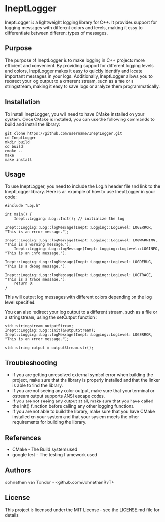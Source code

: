 # IneptLogger
IneptLogger is a lightweight logging library for C++. It provides support for logging messages with different colors and levels, making it easy to differentiate between different types of messages.

## Purpose
The purpose of IneptLogger is to make logging in C++ projects more efficient and convenient. By providing support for different logging levels and colors, IneptLogger makes it easy to quickly identify and locate important messages in your logs. Additionally, IneptLogger allows you to redirect your log output to a different stream, such as a file or a stringstream, making it easy to save logs or analyze them programmatically.

## Installation
To install IneptLogger, you will need to have CMake installed on your system. Once CMake is installed, you can use the following commands to build and install the library:
```
git clone https://github.com/username/IneptLogger.git
cd IneptLogger
mkdir build
cd build
cmake ..
make
make install
```

## Usage
To use IneptLogger, you need to include the Log.h header file and link to the IneptLogger library.
Here is an example of how to use IneptLogger in your code:

```
#include "Log.h"

int main() {
    Inept::Logging::Log::Init(); // initialize the log
    Inept::Logging::Log::logMessage(Inept::Logging::LogLevel::LOGERROR, "This is an error message.");
    Inept::Logging::Log::logMessage(Inept::Logging::LogLevel::LOGWARNING, "This is a warning message.");
    Inept::Logging::Log::logMessage(Inept::Logging::LogLevel::LOGINFO, "This is an info message.");
    Inept::Logging::Log::logMessage(Inept::Logging::LogLevel::LOGDEBUG, "This is a debug message.");
    Inept::Logging::Log::logMessage(Inept::Logging::LogLevel::LOGTRACE, "This is a trace message.");
    return 0;
}
```

This will output log messages with different colors depending on the log level specified.

You can also redirect your log output to a different stream, such as a file or a stringstream, using the setOutput function :

```
std::stringstream outputStream;
Inept::Logging::Log::Init(&outputStream);
Inept::Logging::Log::logMessage(Inept::Logging::LogLevel::LOGERROR, "This is an error message.");

std::string output = outputStream.str();
```
## Troubleshooting
- If you are getting unresolved external symbol error when building the project, make sure that the library is properly installed and that the linker is able to find the library.
- If you are not seeing any color output, make sure that your terminal or ostream output supports ANSI escape codes.
- If you are not seeing any output at all, make sure that you have called the Init() function before calling any other logging functions.
- If you are not able to build the library, make sure that you have CMake installed on your system and that your system meets the other requirements for building the library.

## References
- CMake - The Build system used
- google test - The testing framework used

## Authors
Johnathan van Tonder - <github.com/JohnathanRvT>

## License
This project is licensed under the MIT License - see the LICENSE.md file for details
